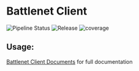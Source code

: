 # Battlenet Client

![Pipeline Status](https://gitlab.com/battlenet-client/api/battlenet-client/badges/main/pipeline.svg)
![Release](https://gitlab.com/battlenet-client/api/battlenet-client/-/badges/release.svg?order_by=release_at)
![coverage](https://gitlab.com/battlenet-client/api/battlenet-client/badges/main/coverage.svg?job=coverage)


## Usage:
[Battlenet Client Documents](https://battlenet-0d8928.gitlab.io/) for full documentation
